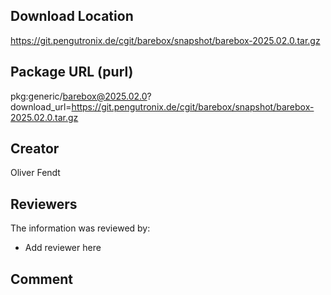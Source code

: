 ## Download Location

https://git.pengutronix.de/cgit/barebox/snapshot/barebox-2025.02.0.tar.gz

## Package URL (purl)

pkg:generic/barebox@2025.02.0?download_url=https://git.pengutronix.de/cgit/barebox/snapshot/barebox-2025.02.0.tar.gz

## Creator

Oliver Fendt

## Reviewers

The information was reviewed by:

* Add reviewer here

## Comment

